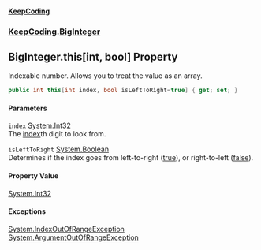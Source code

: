 #### [KeepCoding](index.md 'index')
### [KeepCoding](KeepCoding.md 'KeepCoding').[BigInteger](KeepCoding_BigInteger.md 'KeepCoding.BigInteger')
## BigInteger.this[int, bool] Property
Indexable number. Allows you to treat the value as an array.  
```csharp
public int this[int index, bool isLeftToRight=true] { get; set; }
```
#### Parameters
<a name='KeepCoding_BigInteger_this_int_bool__index'></a>
`index` [System.Int32](https://docs.microsoft.com/en-us/dotnet/api/System.Int32 'System.Int32')  
The [index](KeepCoding_BigInteger_this_int_bool_.md#KeepCoding_BigInteger_this_int_bool__index 'KeepCoding.BigInteger.this[int, bool].index')th digit to look from.
  
<a name='KeepCoding_BigInteger_this_int_bool__isLeftToRight'></a>
`isLeftToRight` [System.Boolean](https://docs.microsoft.com/en-us/dotnet/api/System.Boolean 'System.Boolean')  
Determines if the index goes from left-to-right ([true](https://docs.microsoft.com/en-us/dotnet/csharp/language-reference/builtin-types/bool 'https://docs.microsoft.com/en-us/dotnet/csharp/language-reference/builtin-types/bool')), or right-to-left ([false](https://docs.microsoft.com/en-us/dotnet/csharp/language-reference/builtin-types/bool 'https://docs.microsoft.com/en-us/dotnet/csharp/language-reference/builtin-types/bool')).
  
#### Property Value
[System.Int32](https://docs.microsoft.com/en-us/dotnet/api/System.Int32 'System.Int32')
#### Exceptions
[System.IndexOutOfRangeException](https://docs.microsoft.com/en-us/dotnet/api/System.IndexOutOfRangeException 'System.IndexOutOfRangeException')  
[System.ArgumentOutOfRangeException](https://docs.microsoft.com/en-us/dotnet/api/System.ArgumentOutOfRangeException 'System.ArgumentOutOfRangeException')  
